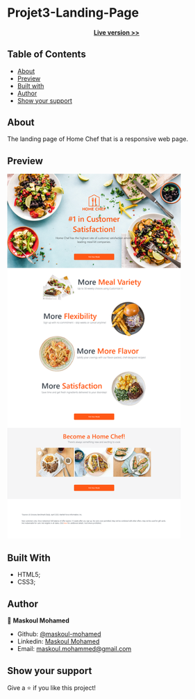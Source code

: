 # Projet3-Landing-Page


<h4 align="center"><a href="https://maskoul-mohamed.github.io/Projet3-Landing-Page/realisation/">Live version >></a></h4>


## Table of Contents

- [About](https://github.com/maskoul-mohamed/Projet3-Landing-Page#about)
- [Preview](https://github.com/maskoul-mohamed/Projet3-Landing-Page#preview)
- [Built with](https://github.com/maskoul-mohamed/Projet3-Landing-Page#built-with)
- [Author](https://github.com/maskoul-mohamed/Projet3-Landing-Page#author)
- [Show your support](https://github.com/maskoul-mohamed/Projet3-Landing-Page#show-your-support)


## About

The landing page of Home Chef that is a responsive web page.


## Preview

<img src="https://github.com/maskoul-mohamed/Projet3-Landing-Page/blob/main/Screenshot%20-%20Home%20Chef%20-%20desktop.png" width="400" display="inline">


## Built With

- HTML5; 
- CSS3;



## Author

:man: **Maskoul Mohamed**

- Github: [@maskoul-mohamed](https://github.com/maskoul-mohamed)
- Linkedin: [Maskoul Mohamed](https://www.linkedin.com/in/mohammed-maskoul/)
- Email: maskoul.mohammed@gmail.com

## Show your support

Give a ⭐️ if you like this project!
